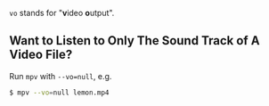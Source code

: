 `vo` stands for "**v**ideo **o**utput".


## Want to Listen to Only The Sound Track of A Video File?
Run `mpv` with `--vo=null`, e.g.
```bash
$ mpv --vo=null lemon.mp4
```
